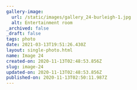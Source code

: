 ```yaml
---
gallery-image:
  url: /static/images/gallery_24-burleigh-1.jpg
  alt: Entertainment room
_archived: false
_draft: false
tags: photo
date: 2021-03-13T19:51:26.430Z
layout: single-photo.html
name: Image 24
created-on: 2020-11-13T02:48:53.856Z
slug: image-24
updated-on: 2020-11-13T02:48:53.856Z
published-on: 2020-11-13T02:50:11.987Z
---
```

